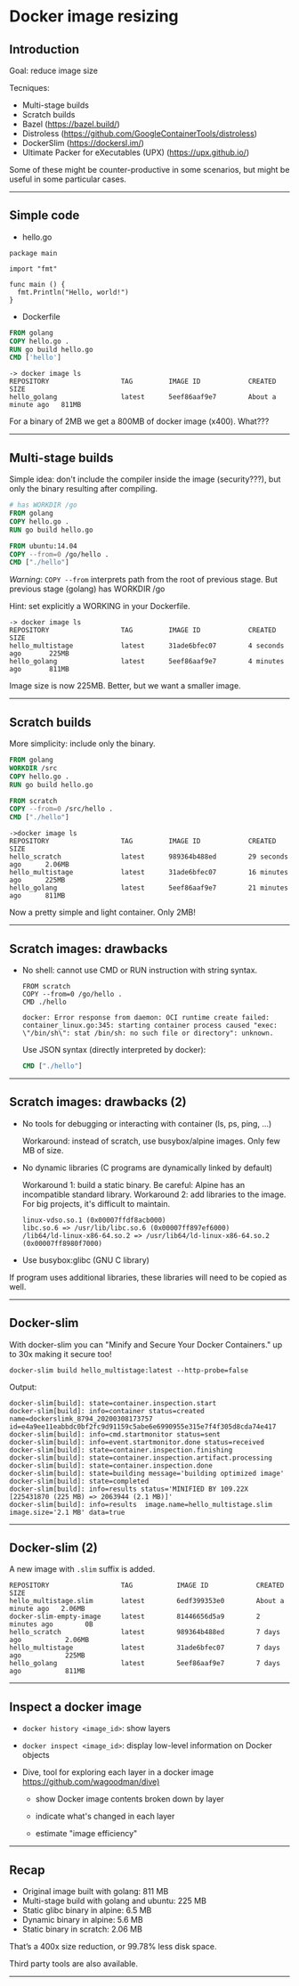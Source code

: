 # Docker image resizing

## Introduction

Goal: reduce image size

Tecniques:
- Multi-stage builds
- Scratch builds
- Bazel (https://bazel.build/)
- Distroless (https://github.com/GoogleContainerTools/distroless)
- DockerSlim (https://dockersl.im/)
- Ultimate Packer for eXecutables (UPX) (https://upx.github.io/) 

Some of these might be counter-productive in some scenarios, but might be useful in some particular cases.

---

## Simple code

- hello.go

```golang
package main

import "fmt"

func main () {
  fmt.Println("Hello, world!")
}
```

- Dockerfile

```dockerfile
FROM golang
COPY hello.go .
RUN go build hello.go
CMD ['hello']
```

```
-> docker image ls
REPOSITORY                  TAG         IMAGE ID            CREATED              SIZE
hello_golang                latest      5eef86aaf9e7        About a minute ago   811MB
```

For a binary of 2MB we get a 800MB of docker image (x400). What???

---

## Multi-stage builds

Simple idea: don't include the compiler inside the image (security???), but only the binary resulting after compiling.

```dockerfile
# has WORKDIR /go
FROM golang 
COPY hello.go .
RUN go build hello.go

FROM ubuntu:14.04
COPY --from=0 /go/hello .
CMD ["./hello"]
```

*Warning*: `COPY --from` interprets path from the root of previous stage.
But previous stage (golang) has WORKDIR /go

Hint: set explicitly a WORKING in your Dockerfile.

```
-> docker image ls
REPOSITORY                  TAG         IMAGE ID            CREATED             SIZE
hello_multistage            latest      31ade6bfec07        4 seconds ago       225MB
hello_golang                latest      5eef86aaf9e7        4 minutes ago       811MB
```

Image size is now 225MB. Better, but we want a smaller image.

---

## Scratch builds

More simplicity: include only the binary.

```dockerfile
FROM golang
WORKDIR /src
COPY hello.go .
RUN go build hello.go

FROM scratch
COPY --from=0 /src/hello .
CMD ["./hello"]
```

```
->docker image ls
REPOSITORY                  TAG         IMAGE ID            CREATED             SIZE
hello_scratch               latest      989364b488ed        29 seconds ago      2.06MB
hello_multistage            latest      31ade6bfec07        16 minutes ago      225MB
hello_golang                latest      5eef86aaf9e7        21 minutes ago      811MB
```

Now a pretty simple and light container. Only 2MB!

---

## Scratch images: drawbacks

- No shell: cannot use CMD or RUN instruction with string syntax.

    ```...
    FROM scratch
    COPY --from=0 /go/hello .
    CMD ./hello
    ```

    ```error
    docker: Error response from daemon: OCI runtime create failed: container_linux.go:345: starting container process caused "exec: \"/bin/sh\": stat /bin/sh: no such file or directory": unknown.
    ```

    Use JSON syntax (directly interpreted by docker):

    ```dockerfile
    CMD ["./hello"]
    ```

---

## Scratch images: drawbacks (2)

- No tools for debugging or interacting with container (ls, ps, ping, ...)

    Workaround: instead of scratch, use busybox/alpine images. 
        Only few MB of size.

- No dynamic libraries (C programs are dynamically linked by default)

    Workaround 1: build a static binary.
        Be careful: Alpine has an incompatible standard library.
    Workaround 2: add libraries to the image. For big projects, it's difficult to maintain.

    ```$ ldd hello
    linux-vdso.so.1 (0x00007ffdf8acb000)
    libc.so.6 => /usr/lib/libc.so.6 (0x00007ff897ef6000)
    /lib64/ld-linux-x86-64.so.2 => /usr/lib64/ld-linux-x86-64.so.2 (0x00007ff8980f7000)
    ```

- Use busybox:glibc (GNU C library)

If program uses additional libraries, these libraries will need to be copied as well.

---

## Docker-slim

With docker-slim you can "Minify and Secure Your Docker Containers." up to 30x making it secure too!

`docker-slim build hello_multistage:latest --http-probe=false`

Output:

```DockerSlim
docker-slim[build]: state=container.inspection.start
docker-slim[build]: info=container status=created name=dockerslimk_8794_20200308173757 id=e4a9ee11eabbdc0bf2fc9d91159c5abe6e6990955e315e7f4f305d8cda74e417
docker-slim[build]: info=cmd.startmonitor status=sent
docker-slim[build]: info=event.startmonitor.done status=received
docker-slim[build]: state=container.inspection.finishing
docker-slim[build]: state=container.inspection.artifact.processing
docker-slim[build]: state=container.inspection.done
docker-slim[build]: state=building message='building optimized image'
docker-slim[build]: state=completed
docker-slim[build]: info=results status='MINIFIED BY 109.22X [225431870 (225 MB) => 2063944 (2.1 MB)]'
docker-slim[build]: info=results  image.name=hello_multistage.slim image.size='2.1 MB' data=true
```

---

## Docker-slim (2)

A new image with `.slim` suffix is added.

```
REPOSITORY                  TAG           IMAGE ID            CREATED              SIZE
hello_multistage.slim       latest        6edf399353e0        About a minute ago   2.06MB
docker-slim-empty-image     latest        81446656d5a9        2 minutes ago        0B
hello_scratch               latest        989364b488ed        7 days ago           2.06MB
hello_multistage            latest        31ade6bfec07        7 days ago           225MB
hello_golang                latest        5eef86aaf9e7        7 days ago           811MB
```

---

## Inspect a docker image

- `docker history <image_id>`: show layers

- `docker inspect <image_id>`: display low-level information on Docker objects

- Dive, tool for exploring each layer in a docker image <https://github.com/wagoodman/dive)>

  - show Docker image contents broken down by layer
  
  - indicate what's changed in each layer
  
  - estimate "image efficiency"

---

## Recap

- Original image built with golang: 811 MB
- Multi-stage build with golang and ubuntu: 225 MB
- Static glibc binary in alpine: 6.5 MB
- Dynamic binary in alpine: 5.6 MB
- Static binary in scratch: 2.06 MB

That’s a 400x size reduction, or 99.78% less disk space.

Third party tools are also available.

---
